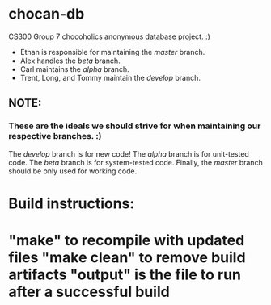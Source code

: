 # chocan-db
CS300 Group 7 chocoholics anonymous database project. :)

- Ethan is responsible for maintaining the _master_ branch.
- Alex handles the _beta_ branch.
- Carl maintains the _alpha_ branch.
- Trent, Long, and Tommy maintain the _develop_ branch.

## NOTE:
### These are the ideals we should strive for when maintaining our respective branches. :)
The _develop_ branch is for new code!
The _alpha_ branch is for unit-tested code.
The _beta_ branch is for system-tested code.
Finally, the _master_ branch should be only used for working code.

# Build instructions:

"make" to recompile with updated files
"make clean" to remove build artifacts
"output" is the file to run after a successful build
=======
